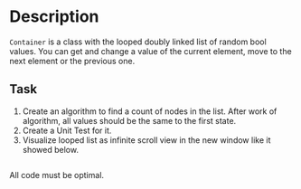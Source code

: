 # Description

`Container` is a class with the looped doubly linked list of random bool values. You can get and change a value of the current element, move to the next element or the previous one. 

## Task

1) Create an algorithm to find a count of nodes in the list. After work of algorithm, all values should be the same to the first state.
2) Create a Unit Test for it.
3) Visualize looped list as infinite scroll view in the new window like it showed below.

<img scr = "scroll.gif" width="100">

All code must be optimal.